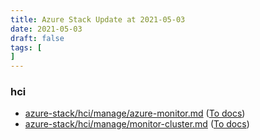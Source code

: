 ```yaml
---
title: Azure Stack Update at 2021-05-03
date: 2021-05-03
draft: false
tags: [
]
---
```


### hci
- [azure-stack/hci/manage/azure-monitor.md](https://github.com/MicrosoftDocs/azure-stack-docs/compare/e4f7cd9..325c7ac#diff-54cba2fd2fa2a5b7521e2ef3645b73b2f9e3ce7cafd568784a47685ae2eb6fd7) ([To docs](https://docs.microsoft.com/en-us/azure-stack/hci/manage/azure-monitor?WT.mc_id=AZ-MVP-5003408))
- [azure-stack/hci/manage/monitor-cluster.md](https://github.com/MicrosoftDocs/azure-stack-docs/compare/e4f7cd9..325c7ac#diff-f9763027ec4ea162b5721241a76447e980e8af4bab6ddbb90df513a572afe452) ([To docs](https://docs.microsoft.com/en-us/azure-stack/hci/manage/monitor-cluster?WT.mc_id=AZ-MVP-5003408))
    
